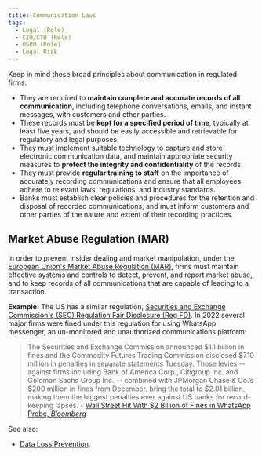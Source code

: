 ```yaml
---
title: Communication Laws
tags: 
  - Legal (Role)
  - CIO/CTO (Role)
  - OSPO (Role)
  - Legal Risk
---
```


<BoxOut title="Communications Laws" image="/img/bok/regs/communications.png">

Keep in mind these broad principles about communication in regulated firms:

 - They are required to **maintain complete and accurate records of all communication**, including telephone conversations, emails, and instant messages, with customers and other parties.
 - These records must be **kept for a specified period of time**, typically at least five years, and should be easily accessible and retrievable for regulatory and legal purposes.
 - They must implement suitable technology to capture and store electronic communication data, and maintain appropriate security measures to **protect the integrity and confidentiality** of the records.
 - They must provide **regular training to staff** on the importance of accurately recording communications and ensure that all employees adhere to relevant laws, regulations, and industry standards.
 - Banks must establish clear policies and procedures for the retention and disposal of recorded communications, and must inform customers and other parties of the nature and extent of their recording practices.
 
</BoxOut>

## Market Abuse Regulation (MAR)

In order to prevent insider dealing and market manipulation, under the [European Union's Market Abuse Regulation (MAR)](https://eur-lex.europa.eu/legal-content/EN/TXT/PDF/?uri=CELEX:32014R0596&from=EN), firms must maintain effective systems and controls to detect, prevent, and report market abuse, and to keep records of all communications that are capable of leading to a transaction.

**Example:** The US has a similar regulation, [Securities and Exchange Commission's (SEC) Regulation Fair Disclosure (Reg FD)](https://en.wikipedia.org/wiki/Regulation_Fair_Disclosure).  In 2022 several major firms were fined under this regulation for using WhatsApp messenger, an un-monitored and unauthorized communications platform:

> The Securities and Exchange Commission announced $1.1 billion in fines and the Commodity Futures Trading Commission disclosed $710 million in penalties in separate statements Tuesday. Those levies -- against firms including Bank of America Corp., Citigroup Inc. and Goldman Sachs Group Inc. -- combined with JPMorgan Chase & Co.’s $200 million in fines from December, bring the total to $2.01 billion, making them the biggest penalties ever against US banks for record-keeping lapses. - [Wall Street Hit With $2 Billion of Fines in WhatsApp Probe, _Bloomberg_](https://www.bloomberg.com/news/articles/2022-09-27/wall-street-whatsapp-probe-poised-to-result-in-historic-fine)

See also: 

- [Data Loss Prevention](../Level-3/DLP).